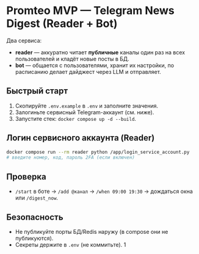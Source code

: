 # Promteo MVP — Telegram News Digest (Reader + Bot)

Два сервиса:
- **reader** — аккуратно читает **публичные** каналы один раз на всех пользователей и кладёт новые посты в БД.
- **bot** — общается с пользователями, хранит их настройки, по расписанию делает дайджест через LLM и отправляет.

## Быстрый старт
1. Скопируйте `.env.example` в `.env` и заполните значения.
2. Залогиньте сервисный Telegram-аккаунт (см. ниже). 
3. Запустите стек: `docker compose up -d --build`.

## Логин сервисного аккаунта (Reader)
```bash
docker compose run --rm reader python /app/login_service_account.py
# введите номер, код, пароль 2FA (если включен)
```

## Проверка
- `/start` в боте → `/add @канал` → `/when 09:00 19:30` → дождаться окна или `/digest_now`.

## Безопасность
- Не публикуйте порты БД/Redis наружу (в compose они не публикуются).
- Секреты держите в `.env` (не коммитьте).
1
